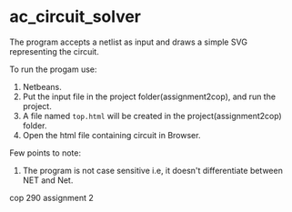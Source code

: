 # ac_circuit_solver

The program accepts a netlist as input and draws a simple SVG representing the circuit.

To run the progam use:
1. Netbeans.
2. Put the input file in the project folder(assignment2cop), and run the project.
2. A file named `top.html` will be created in the project(assignment2cop) folder.
3. Open the html file containing circuit in Browser.

Few points to note:
1. The program is not case sensitive i.e, it doesn't differentiate between NET and Net.

cop 290 assignment 2
